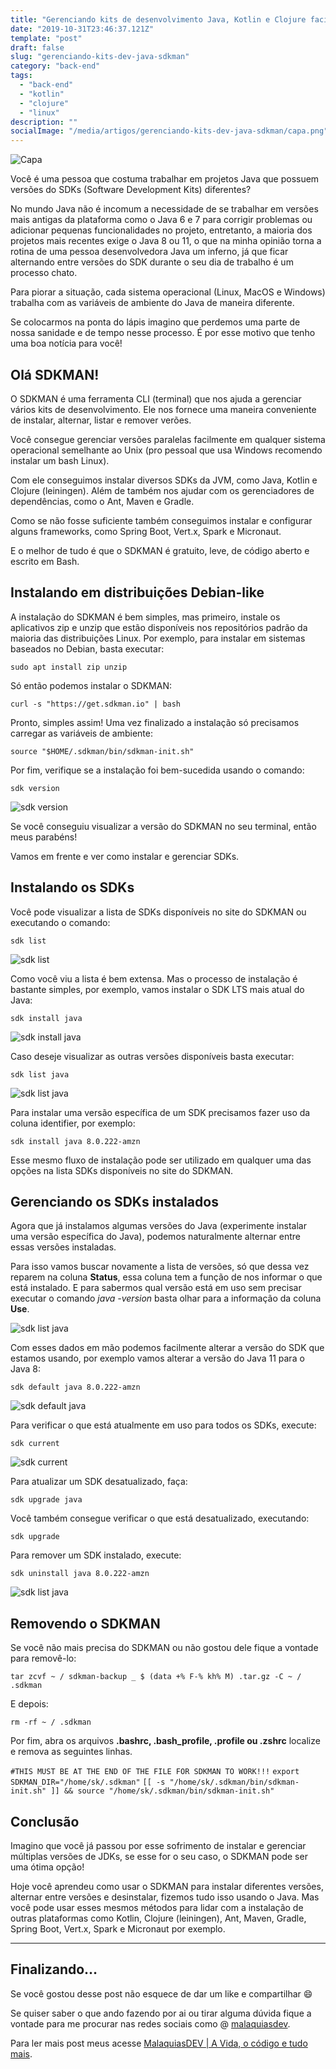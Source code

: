 ```yaml
---
title: "Gerenciando kits de desenvolvimento Java, Kotlin e Clojure facilmente com o SDKMAN"
date: "2019-10-31T23:46:37.121Z"
template: "post"
draft: false
slug: "gerenciando-kits-dev-java-sdkman"
category: "back-end"
tags:
  - "back-end"
  - "kotlin"
  - "clojure"
  - "linux"
description: ""
socialImage: "/media/artigos/gerenciando-kits-dev-java-sdkman/capa.png"
---
```


![Capa](/media/artigos/gerenciando-kits-dev-java-sdkman/capa.png)

Você é uma pessoa que costuma trabalhar em projetos Java que possuem versões do SDKs (Software Development Kits) diferentes?

No mundo Java não é incomum a necessidade de se trabalhar em versões mais antigas da plataforma como o Java 6 e 7 para corrigir problemas ou adicionar pequenas funcionalidades no projeto, entretanto, a maioria dos projetos mais recentes exige o Java 8 ou 11, o que na minha opinião torna a rotina de uma pessoa desenvolvedora Java um inferno, já que ficar alternando entre versões do SDK durante o seu dia de trabalho é um processo chato.

Para piorar a situação, cada sistema operacional (Linux, MacOS e Windows) trabalha com as variáveis de ambiente do Java de maneira diferente.

Se colocarmos na ponta do lápis imagino que perdemos uma parte de nossa sanidade e de tempo nesse processo. É por esse motivo que tenho uma boa notícia para você!

## Olá SDKMAN!

O SDKMAN é uma ferramenta CLI (terminal) que nos ajuda a gerenciar vários kits de desenvolvimento. Ele nos fornece uma maneira conveniente de instalar, alternar, listar e remover verões.

Você consegue gerenciar versões paralelas facilmente em qualquer sistema operacional semelhante ao Unix (pro pessoal que usa Windows recomendo instalar um bash Linux).

Com ele conseguimos instalar diversos SDKs da JVM, como Java, Kotlin e Clojure (leiningen). Além de também nos ajudar com os gerenciadores de dependências, como o Ant, Maven e Gradle.

Como se não fosse suficiente também conseguimos instalar e configurar alguns frameworks, como Spring Boot, Vert.x, Spark e Micronaut.

E o melhor de tudo é que o SDKMAN é gratuito, leve, de código aberto e escrito em Bash.

## Instalando em distribuições Debian-like

A instalação do SDKMAN é bem simples, mas primeiro, instale os aplicativos zip e unzip que estão disponíveis nos repositórios padrão da maioria das distribuições Linux. Por exemplo, para instalar em sistemas baseados no Debian, basta executar:

`sudo apt install zip unzip`

Só então podemos instalar o SDKMAN:

`curl -s "https://get.sdkman.io" | bash`

Pronto, simples assim! Uma vez finalizado a instalação só precisamos carregar as variáveis de ambiente:

`source "$HOME/.sdkman/bin/sdkman-init.sh"`

Por fim, verifique se a instalação foi bem-sucedida usando o comando:

`sdk version`

![sdk version](https://i.ibb.co/x6L9G8N/PNG-image.png)

Se você conseguiu visualizar a versão do SDKMAN no seu terminal, então meus parabéns!

Vamos em frente e ver como instalar e gerenciar SDKs.

## Instalando os SDKs

Você pode visualizar a lista de SDKs disponíveis no site do SDKMAN ou executando o comando:

`sdk list`

![sdk list](https://i.ibb.co/d2RqXqc/PNG-image.png)

Como você viu a lista é bem extensa. Mas o processo de instalação é bastante simples, por exemplo, vamos instalar o SDK LTS mais atual do Java:

`sdk install java`

![sdk install java](https://i.ibb.co/0fByGC3/PNG-image.png)

Caso deseje visualizar as outras versões disponíveis basta executar:

`sdk list java`

![sdk list java](https://i.ibb.co/8sJsvdg/PNG-image.png)

Para instalar uma versão específica de um SDK precisamos fazer uso da coluna identifier, por exemplo:

`sdk install java 8.0.222-amzn`

Esse mesmo fluxo de instalação pode ser utilizado em qualquer uma das opções na lista SDKs disponíveis no site do SDKMAN.

## Gerenciando os SDKs instalados

Agora que já instalamos algumas versões do Java (experimente instalar uma versão específica do Java), podemos naturalmente alternar entre essas versões instaladas.

Para isso vamos buscar novamente a lista de versões, só que dessa vez reparem na coluna **Status**, essa coluna tem a função de nos informar o que está instalado. E para sabermos qual versão está em uso sem precisar executar o comando _java -version_ basta olhar para a informação da coluna **Use**.

![sdk list java](https://i.ibb.co/VSCy6bP/PNG-image.png)

Com esses dados em mão podemos facilmente alterar a versão do SDK que estamos usando, por exemplo vamos alterar a versão do Java 11 para o Java 8:

`sdk default java 8.0.222-amzn`

![sdk default java](https://i.ibb.co/vjvphYs/PNG-image.png)

Para verificar o que está atualmente em uso para todos os SDKs, execute:

`sdk current`

![sdk current](https://i.ibb.co/vjqPgn3/PNG-image.png)

Para atualizar um SDK desatualizado, faça:

`sdk upgrade java`

Você também consegue verificar o que está desatualizado, executando:

`sdk upgrade`

Para remover um SDK instalado, execute:

`sdk uninstall java 8.0.222-amzn`

![sdk list java](https://i.ibb.co/51NtcwK/PNG-image.png)

## Removendo o SDKMAN

Se você não mais precisa do SDKMAN ou não gostou dele fique a vontade para removê-lo:

`tar zcvf ~ / sdkman-backup _ $ (data +% F-% kh% M) .tar.gz -C ~ / .sdkman`

E depois:

`rm -rf ~ / .sdkman`

Por fim, abra os arquivos **.bashrc, .bash_profile, .profile ou .zshrc** localize e remova as seguintes linhas.

`#THIS MUST BE AT THE END OF THE FILE FOR SDKMAN TO WORK!!!`
`export SDKMAN_DIR="/home/sk/.sdkman"`
`[[ -s "/home/sk/.sdkman/bin/sdkman-init.sh" ]] && source "/home/sk/.sdkman/bin/sdkman-init.sh"`

## Conclusão

Imagino que você já passou por esse sofrimento de instalar e gerenciar múltiplas versões de JDKs, se esse for o seu caso, o SDKMAN pode ser uma ótima opção!

Hoje você aprendeu como usar o SDKMAN para instalar diferentes versões, alternar entre versões e desinstalar, fizemos tudo isso usando o Java. Mas você pode usar esses mesmos métodos para lidar com a instalação de outras plataformas como Kotlin, Clojure (leiningen), Ant, Maven, Gradle, Spring Boot, Vert.x, Spark e Micronaut por exemplo.

---

## Finalizando…

Se você gostou desse post não esquece de dar um like e compartilhar 😄

Se quiser saber o que ando fazendo por ai ou tirar alguma dúvida fique a vontade para me procurar nas redes sociais como @ [malaquiasdev](https://twitter.com/malaquiasdev).

Para ler mais post meus acesse [MalaquiasDEV | A Vida, o código e tudo mais](http://malaquias.dev).
